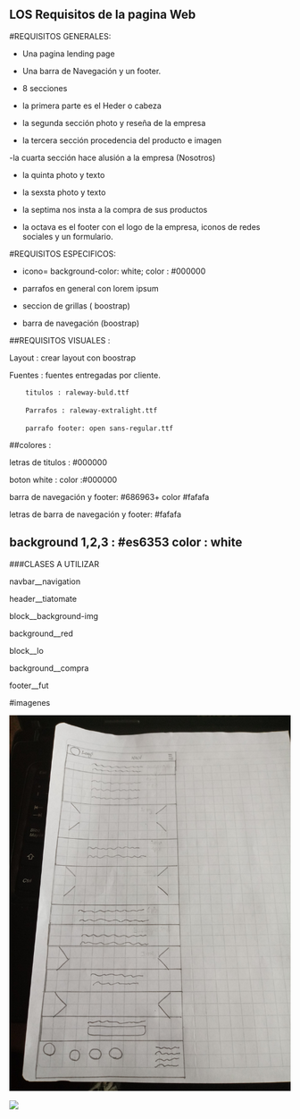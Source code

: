 ## LOS Requisitos de la pagina Web


#REQUISITOS GENERALES:

- Una pagina lending page

- Una barra de Navegación y un footer.

- 8 secciones

- la primera parte es el Heder o cabeza

- la segunda sección photo y reseña de 
   la empresa

- la tercera sección procedencia del producto 
   e imagen 

-la cuarta sección hace alusión a la empresa 
  (Nosotros)

- la quinta photo y texto

- la sexsta photo y texto

- la septima nos insta a la compra de sus 
   productos
   
- la octava es el footer con el logo de la 
   empresa, iconos de redes sociales y un formulario.

#REQUISITOS ESPECIFICOS:

- icono= background-color: white; color : #000000

- parrafos en general con lorem ipsum

- seccion de grillas ( boostrap)

- barra de navegación (boostrap)

##REQUISITOS VISUALES :

Layout : crear layout con boostrap

Fuentes : fuentes entregadas por cliente.

		titulos : raleway-buld.ttf

		Parrafos : raleway-extralight.ttf

		parrafo footer: open sans-regular.ttf

##colores :

letras de titulos : #000000

boton white : color :#000000

barra de navegación y footer: #686963+ color #fafafa

letras de barra de navegación y footer: #fafafa

background 1,2,3 : #es6353 color : white
-
###CLASES A UTILIZAR

navbar__navigation

header__tiatomate

block__background-img

background__red

block__lo

background__compra

footer__fut

#imagenes

![](img/celular.jpg)

![](img/conputador.jpg)


